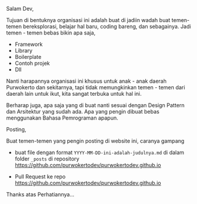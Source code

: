 
Salam Dev,

Tujuan di bentuknya organisasi ini adalah buat di jadiin wadah buat temen-temen bereksplorasi, belajar hal baru,
coding bareng, dan sebagainya.
Jadi temen - temen bebas bikin apa saja,
 - Framework
 - Library
 - Boilerplate
 - Contoh projek
 - Dll

Nanti harapannya organisasi ini khusus untuk anak - anak daerah Purwokerto dan sekitarnya, tapi tidak memungkinkan
temen - temen dari daerah lain untuk ikut, kita sangat terbuka untuk hal ini.

Berharap juga, apa saja yang di buat nanti sesuai dengan Design Pattern dan Arsitektur yang sudah ada.
Apa yang pengin dibuat bebas menggunakan Bahasa Pemrograman apapun.


Posting,

Buat temen-temen yang pengin posting di website ini, caranya gampang
- buat file dengan format `YYYY-MM-DD-ini-adalah-judulnya.md` di dalam folder `_posts`
  di repository  https://github.com/purwokertodev/purwokertodev.github.io

- Pull Request ke repo https://github.com/purwokertodev/purwokertodev.github.io

Thanks atas Perhatiannya...
